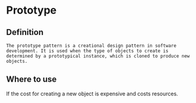 # Prototype
## Definition
`The prototype pattern is a creational design pattern in software development. It is used when the type of objects to create is determined by a prototypical instance, which is cloned to produce new objects.`

## Where to use
If the cost for creating a new object is expensive and costs resources.